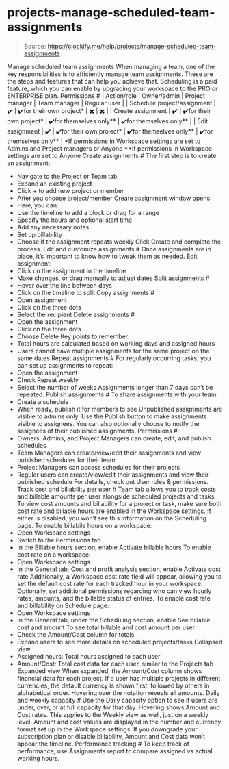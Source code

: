 # projects-manage-scheduled-team-assignments

> Source: https://clockify.me/help/projects/manage-scheduled-team-assignments

Manage scheduled team assignments
When managing a team, one of the key responsibilities is to efficiently manage team assignments. These are the steps and features that can help you achieve that.
Scheduling is a paid feature, which you can enable by upgrading your workspace to the PRO or ENTERPRISE plan.
Permissions #
| Action/role | Owner/admin | Project manager | Team manager | Regular user |
| Schedule project/assignment | ✔️ | ✔️for their own project* | ✖️ | ✖️ |
| Create assignment | ✔️ | ✔️for their own project* | ✔️for themselves only** | ✔️for themselves only** |
| Edit assignment | ✔️ | ✔️for their own project* | ✔️for themselves only** | ✔️for themselves only** |
*If permissions in Workspace settings are set to Admins and Project managers or Anyone
**If permissions in Workspace settings are set to Anyone
Create assignments #
The first step is to create an assignment:
- Navigate to the Project or Team tab
- Expand an existing project
- Click + to add new project or member
- After you choose project/member Create assignment window opens
- Here, you can:
- Use the timeline to add a block or drag for a range
- Specify the hours and optional start time
- Add any necessary notes
- Set up billability
- Choose if the assignment repeats weekly
Click Create and complete the process.
Edit and customize assignments #
Once assignments are in place, it’s important to know how to tweak them as needed.
Edit assignment:
- Click on the assignment in the timeline
- Make changes, or drag manually to adjust dates
Split assignments #
- Hover over the line between days
- Click on the timeline to split
Copy assignments #
- Open assignment
- Click on the three dots
- Select the recipient
Delete assignments #
- Open the assignment
- Click on the three dots
- Choose Delete
Key points to remember:
- Total hours are calculated based on working days and assigned hours
- Users cannot have multiple assignments for the same project on the same dates
Repeat assignments #
For regularly occurring tasks, you can set up assignments to repeat:
- Open the assignment
- Check Repeat weekly
- Select the number of weeks
Assignments longer than 7 days can’t be repeated.
Publish assignments #
To share assignments with your team:
- Create a schedule
- When ready, publish it for members to see
Unpublished assignments are visible to admins only. Use the Publish button to make assignments visible to assignees.
You can also optionally choose to notify the assignees of their published assignments.
Permissions #
- Owners, Admins, and Project Managers can create, edit, and publish schedules
- Team Managers can create/view/edit their assignments and view published schedules for their team
- Project Managers can access schedules for their projects
- Regular users can create/view/edit their assignments and view their published schedule
For details, check out User roles & permissions.
Track cost and billability per user #
Team tab allows you to track costs and billable amounts per user alongside scheduled projects and tasks.
To view cost amounts and billability for a project or task, make sure both cost rate and billable hours are enabled in the Workspace settings. If either is disabled, you won’t see this information on the Scheduling page.
To enable billabile hours on a workspace:
- Open Workspace settings
- Switch to the Permissions tab
- In the Billable hours section, enable Activate billable hours
To enable cost rate on a workspace:
- Open Workspace settings
- In the General tab, Cost and profit analysis section, enable Activate cost rate
Additionally, a Workspace cost rate field will appear, allowing you to set the default cost rate for each tracked hour in your workspace.
Optionally, set additional permissions regarding who can view hourly rates, amounts, and the billable status of entries.
To enable cost rate and billability on Schedule page:
- Open Workspace settings
- In the General tab, under the Scheduling section, enable See billable cost and amount
To see total billable and cost amount per user:
- Check the Amount/Cost column for totals
- Expand users to see more details on scheduled projects/tasks
Collapsed view
- Assigned hours: Total hours assigned to each user
- Amount/Cost: Total cost data for each user, similar to the Projects tab
Expanded view
When expanded, the Amount/Cost column shows financial data for each project. If a user has multiple projects in different currencies, the default currency is shown first, followed by others in alphabetical order. Hovering over the notation reveals all amounts.
Daily and weekly capacity #
Use the Daily capacity option to see if users are under, over, or at full capacity for that day. Hovering shows Amount and Cost rates. This applies to the Weekly view as well, just on a weekly level.
Amount and cost values are displayed in the number and currency format set up in the Workspace settings.
If you downgrade your subscription plan or disable billability, Amount and Cost data won’t appear the timeline.
Performance tracking #
To keep track of performance, use Assignments report to compare assigned vs actual working hours.